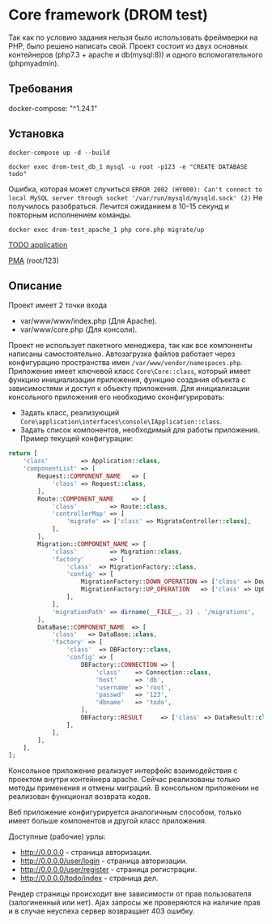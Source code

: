 # Core framework (DROM test)
Так как по условию задания нельзя было использовать фреймверки на PHP, было решено написать свой.
Проект состоит из двух основных контейнеров (php7.3 + apache и db(mysql:8)) и одного вспомогательного (phpmyadmin).

Требования
---
docker-compose: "^1.24.1"

Установка
---
```docker-compose up -d --build```

```docker exec drom-test_db_1 mysql -u root -p123 -e "CREATE DATABASE todo"```

Ошибка, которая может случиться `ERROR 2002 (HY000): Can't connect to local MySQL server through socket '/var/run/mysqld/mysqld.sock' (2)`
Не получилось разобраться. Лечится ожиданием в 10-15 секунд и повторным исполнением команды.

```docker exec drom-test_apache_1 php core.php migrate/up```

[TODO application](http://0.0.0.0:8001)

[PMA](http://0.0.0.0:8002) (root/123)

Описание
---
Проект имеет 2 точки входа
 * var/www/www/index.php (Для Apache).
 * var/www/core.php (Для консоли).

Проект не использует пакетного менеджера, так как все компоненты написаны самостоятельно. 
Автозагрузка файлов работает через конфигурацию пространства имен `/var/www/vendor/namespaces.php`.
Приложение имеет ключевой класс `Core\Core::class`, который имеет функцию инициализации приложения, функцию создания объекта с зависимостями и доступ к объекту приложения.
Для инициализации консольного приложения его необходимо сконфигурировать:
 * Задать класс, реализующий `Core\application\interfaces\console\IApplication::class`.
 * Задать список компонентов, необходимый для работы приложения.
Пример текущей конфигурации:
```php
return [
    'class'         => Application::class,
    'componentList' => [
        Request::COMPONENT_NAME   => [
            'class' => Request::class,
        ],
        Route::COMPONENT_NAME     => [
            'class'         => Route::class,
            'controllerMap' => [
                'migrate' => ['class' => MigrateController::class],
            ],
        ],
        Migration::COMPONENT_NAME => [
            'class'         => Migration::class,
            'factory'       => [
                'class'  => MigrationFactory::class,
                'config' => [
                    MigrationFactory::DOWN_OPERATION => ['class' => DownOperation::class],
                    MigrationFactory::UP_OPERATION   => ['class' => UpOperation::class],
                ],
            ],
            'migrationPath' => dirname(__FILE__, 2) . '/migrations',
        ],
        DataBase::COMPONENT_NAME  => [
            'class'   => DataBase::class,
            'factory' => [
                'class'  => DBFactory::class,
                'config' => [
                    DBFactory::CONNECTION => [
                        'class'    => Connection::class,
                        'host'     => 'db',
                        'username' => 'root',
                        'passwd'   => '123',
                        'dbname'   => 'todo',
                    ],
                    DBFactory::RESULT     => ['class' => DataResult::class],
                ],
            ],
        ],
    ],
];
``` 
Консольное приложение реализует интерфейс взаимодействия с проектом внутри контейнера apache. 
Сейчас реализованы только методы применения и отмены миграций. 
В консольном приложении не реализован функционал возврата кодов. 

Веб приложение конфигурируется аналогичным способом, только имеет больше компонентов и другой класс приложения.

Доступные (рабочие) урлы:
 * http://0.0.0.0 - страница авторизации.
 * http://0.0.0.0/user/login - страница авторизации.
 * http://0.0.0.0/user/register - страница регистрации.
 * http://0.0.0.0/todo/index - страница дел.
 
Рендер страницы происходит вне зависимости от прав пользователя (залогиненный или нет). Ajax запросы же проверяются на наличие прав и в случае неуспеха сервер возвращает 403 ошибку. 
